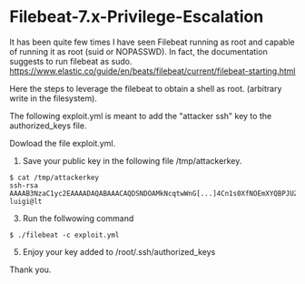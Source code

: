 # Filebeat-7.x-Privilege-Escalation
It has been quite few times I have seen Filebeat running as root and capable of running it as root (suid or NOPASSWD).  In fact, the documentation suggests to run filebeat as sudo. https://www.elastic.co/guide/en/beats/filebeat/current/filebeat-starting.html

Here the steps to leverage the filebeat to obtain a shell as root. (arbitrary write in the filesystem).

The following exploit.yml is meant to add the "attacker ssh" key to the authorized_keys file.


Dowload the file exploit.yml.

1) Save your public key in the following file /tmp/attackerkey. 


```
$ cat /tmp/attackerkey 
ssh-rsa AAAAB3NzaC1yc2EAAAADAQABAAACAQDSNDOAMkNcqtwWnG[...]4Cn1s0XfNOEmXYQBPJUZN65kPL+oMNqRM2h1DfIEJY4g+RD/NMDffsEizLxdnlpf30LjZtQ== luigi@lt
```
 
3) Run the follwowing command

```
$ ./filebeat -c exploit.yml
```

5) Enjoy your key added to /root/.ssh/authorized_keys




Thank you.

